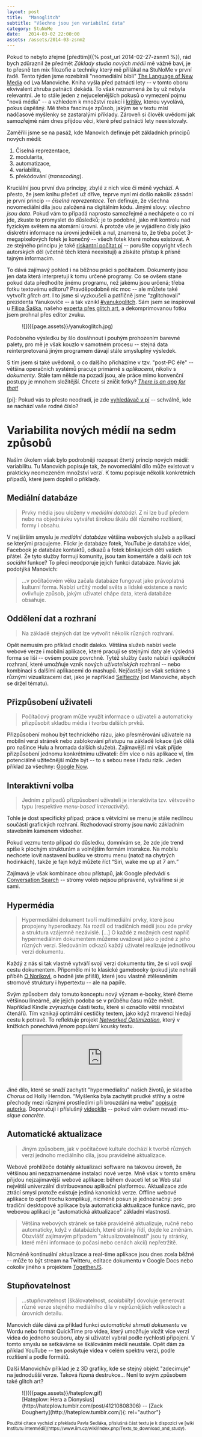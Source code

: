 ```yaml
---
layout: post
title:  "Manoglitch"
subtitle: "Všechno jsou jen variabilní data"
category: StuNoMe
date:   2014-03-02 22:00:00
assets: /assets/2014-03-zsnm2
---
```


Pokud to nebylo zřejmé [předtím]({% post_url 2014-02-27-zsnm1 %}), rád bych zdůraznil že předmět <i>Základy studia nových médií</i> mě vážně baví, je to přesně ten mix filozofie a techniky který mě přilákal na StuNoMe v první řadě. Tento týden jsme rozebírali "neomediální bibli" [The Language of New Media](http://www.amazon.com/gp/product/0262632551/ref=as_li_ss_tl?tag=boff-20) od Lva Manoviche. Kniha vyšla před patnácti lety -- v tomto oboru ekvivalent zhruba patnácti dekádá. To však neznamená že by už nebyla relevantní. Je to stále jeden z nejucelenějších pokusů o vymezení pojmu "nová média" -- a vzhledem k množství reakcí i [kritiky](http://media.frametheweb.com/), kterou vyvolává, pokus úspěšný. Mě třeba fascinuje způsob, jakým se v textu mísí nadčasové myšlenky se zastaralými příklady. Zároveň si člověk uvědomí jak samozřejmé nám dnes přijdou věci, které před patnácti lety neexistovaly.


Zaměřili jsme se na pasáž, kde Manovich definuje pět základních principů nových médií:

1. Číselná reprezentace,
2. modularita,
3. automatizace,
4. variabilita,
5. překódování (<i lang="en">transcoding</i>).

Kruciální jsou první dva principy, zbylé z nich více či méně vychází. A přesto, že jsem knihu přečetl už dříve, teprve nyní mi došlo nakolik zásadní je první princip -- <i>číselná reprezentace</i>. Ten definuje, že všechna novomediální díla jsou založená na digitálním kódu. Jinými slovy: _všechno jsou data_. Pokud vám to připadá naprosto samozřejmé a nechápete o co mi jde, zkuste to promyslet do důsledků; je to podobné, jako mít kontrolu nad fyzickým světem na atomární úrovni. A protože vše je vyjádřeno čísly jako diskrétní informace na úrovni jedniček a nul, znamená to, že třeba počet 3-megapixelových fotek je konečný -- všech fotek které mohou existovat. A ze stejného principu je také [riskantní počítat pí](http://csua.berkeley.edu/~ranga/humor/pi.txt) -- porušíte copyright všech autorských děl (včetně těch která neexistují) a získáte přístup k přísně tajným informacím.

To dává zajímavý pohled i na běžnou práci s počítačem. Dokumenty jsou jen data která interpretují k tomu určené programy. Co se ovšem stane pokud data předhodíte jinému programu, než jakému jsou určená; třeba fotku textovému editoru? Pravděpodobně nic moc -- ale můžete také vytvořit <i lang="en">glitch art</i>. I to jsme si vyzkoušeli a patřičně jsme "zglitchovali" prezidenta Yanukoviče -- a tak vznikl [#yanukoglitch](https://twitter.com/search?q=%23yanukoglitch&src=hash&mode=photos). Sám jsem se inspiroval u [Filipa Šaška](https://twitter.com/FiSHuGe/status/437948921218748417/photo/1/large), našeho [experta přes glitch art](https://is.cuni.cz/webapps/zzp/detail/117251/?lang=cs), a dekomprimovanou fotku jsem prohnal přes editor zvuku.

<figure>
![]({{page.assets}}/yanukoglitch.jpg)
</figure>

Podobného výsledku by šlo dosáhnout i pouhým prohozením barevné palety, pro mě je však kouzlo v samotném procesu -- stejná data reinterpretovaná jiným programem dávají stále smysluplný výsledek.

S tím jsem si také uvědomil, o co dalšího přicházíme v tzv. "post-PC éře" -- většina operačních systémů pracuje primárně s <i>aplikacemi</i>, nikoliv s <i>dokumenty</i>. Stále tam někde na pozadí jsou, ale práce mimo konvenční postupy je mnohem složitější. Chcete si zničit fotky? [<i lang="en">There is an app for that!</i>](http://www.creativeapplications.net/iphone/glitche-distort-your-photos-using-computer-errors-and-bugs/)

[pi]: Pokud vás to přesto neodradí, je zde [vyhledávač v pí](http://www.angio.net/pi/piquery) -- schválně, kde se nachází vaše rodné číslo?

# Variabilita nových médií na sedm způsobů

Naším úkolem však bylo podrobněji rozepsat čtvrtý princip nových médií: variabilitu. Tu Manovich popisuje tak, že novomediální dílo může existovat v prakticky neomezeném množství verzí. K tomu popisuje několik konkrétních případů, které jsem doplnil o příklady.

## Mediální databáze

> Prvky média jsou uloženy v <i>mediální databázi</i>. Z ní lze buď předem nebo na objednávku vytvářet širokou škálu děl různého rozlišení, formy i obsahu.

V nejširším smyslu je <i>mediální databáze</i> většina webových služeb a aplikací se kterými pracujeme. Flickr je databáze fotek, YouTube je databáze videí, Facebook je databáze kontaktů, odkazů a fotek blinkajících dětí vašich přátel. Že tyto služby formují komunity, jsou tam komentáře a další <i>och tak sociální</i> funkce? To přeci neodporuje jejich funkci databáze. Navíc jak podotýká Manovich:

> ...v počítačovém věku začala databáze fungovat jako právoplatná kulturní forma. Nabízí určitý model světa a lidské existence a navíc ovlivňuje způsob, jakým uživatel chápe data, která databáze obsahuje.

## Oddělení dat a rozhraní

> Na základě stejných dat lze vytvořit několik různých rozhraní.

Opět nemusím pro příklad chodit daleko. Většina služeb nabízí vedle webové verze i mobilní aplikace, které pracují se stejnými daty ale výsledná forma se liší -- ovšem pouze povrchně. Tytéž služby často nabízí i <i>aplikační</i> rozhraní, které umožňuje vznik nových <i>uživatelských</i> rozhraní -- nebo kombinaci s dalšími aplikacemi do mashupů. Nejčastěji se však setkáme s různými vizualizacemi dat, jako je například [Selfiecity](http://selfiecity.net/) (od Manoviche, abych se držel tématu).

## Přizpůsobení uživateli

> Počítačový program může využít informace o uživateli a automaticky přizpůsobit skladbu média i tvorbu dalších prvků.

Přizpůsobení mohou být technického rázu, jako přesměrování uživatele na mobilní verzi stránek nebo zablokování přístupu na základě lokace (jak dělá pro našince Hulu a hromada dalších služeb). Zajímavější mi však přijde přizpůsobení jednomu konkrétnímu uživateli: čím více o nás aplikace ví, tím potenciálně užitečnější může být -- to s sebou nese i řadu rizik. Jeden příklad za všechny: [Google Now](http://www.google.com/landing/now/).

## Interaktivní volba

> Jedním z případů přizpůsobení uživateli je interaktivita tzv. větvového typu (respektive <i lang="en">menu-based interactivity</i>).

Tohle je dost specifický případ; práce s větvícími se menu je stále nedílnou součástí grafických rozhraní. Rozhodovací stromy jsou navíc základním stavebním kamenem videoher.

Pokud vezmu tento případ do důsledku, domnívám se, že zde jde trend spíše k plochým strukturám a volnějším formám interakce. Na mobilu nechcete lovit nastavení budíku ve stromu menu (natož na chytrých hodinkách), takže je fajn když můžete říct <q lang="en">Siri, wake me up at 7 am.</q>

Zajímavá je však kombinace obou přístupů, jak Google předvádí s [Conversation Search](http://searchengineland.com/googles-impressive-conversational-search-goes-live-on-chrome-160445) -- stromy voleb nejsou připravené, vytváříme si je sami.

## Hypermédia

> Hypermediální dokument tvoří multimediální prvky, které jsou propojeny hyperodkazy. Na rozdíl od tradičních médií jsou zde prvky a struktura vzájemně nezávislé. [...]
> O každé z možných cest napříč hypermediálním dokumentem můžeme uvažovat jako o jedné z jeho různých verzí. Sledováním odkazů každý uživatel realizuje jednotlivou verzi dokumentu.

Každý z nás si tak vlastně vytváří svojí verzi dokumentu tím, že si volí svojí cestu dokumentem. Připomělo mi to klasické gamebooky (pokud jste nehráli příběh [O Norikovi](http://obchod.altar.cz/o-norikovi-p-286.html), o hodně jste přišli), které jsou vlastně ztělesněním stromové struktury i hypertextu -- ale na papíře.

Svým způsobem daly tomuto konceptu nový význam e-booky, které čteme většinou lineárně, ale jejich podoba se v průběhu času může měnit. Například Kindle zvýrazňuje části textu, které si označilo větší množství čtenářů. Tím vznikají optimální cestičky textem, jako když mravenci hledají cestu k potravě. To reflektuje projekt <cite>[Networked Optimization](http://silviolorusso.com/work/networked-optimization/)</cite>, který v knížkách ponechává _jenom_ populární kousky textu.

<figure lang="en">
  <iframe style="width: 100%; height: 120px;" src="http://bandcamp.com/EmbeddedPlayer/album=1907022537/size=large/bgcol=ffffff/linkcol=333333/tracklist=false/artwork=small/t=1/transparent=true/" seamless>
  <a href="http://rvng.bandcamp.com/album/chorus">Chorus by Holly Herndon</a>
  </iframe>
</figure>

Jiné dílo, které se snaží zachytit "hypermedialitu" našich životů, je skladba <cite>Chorus</cite> od Holly Herndon. <q cite="http://rhizome.org/editorial/2014/jan/22/holly-herndon/">Myšlenka byla zachytit prudké střihy a ostré přechody mezi různými prostředími při brouzdání na webu</q> [popisuje autorka](http://rhizome.org/editorial/2014/jan/22/holly-herndon/). Doporučuji i příslušný [videoklip](https://www.youtube.com/watch?v=nHujh3yA3BE) -- pokud vám ovšem nevadí <i lang="fr">musique concrète</i>.

## Automatické aktualizace

> Jiným způsobem, jak v počítačové kultuře dochází k tvorbě různých verzí jednoho mediálního díla, jsou pravidelné aktualizace. 

Webové prohlížeče dotáhly aktualizaci software na takovou úroveň, že většinou ani nezaznamenáme instalaci nové verze. Mně však v tomto směru přijdou nejzajímavější webové aplikace: během dvaceti let se Web stal největší univerzální distribuovanou aplikační platformou. Aktualizace zde ztrácí smysl protože existuje jediná kanonická verze. Offline webové aplikace to opět trochu komplikují, nicméně posun je jednoznačný: pro tradiční desktopové aplikace byla automatická aktualizace funkce navíc, pro webovou aplikaci je "automatická aktualizace" základní vlastností.

> Většina webových stránek se také pravidelně aktualizuje, ručně nebo automaticky, když v databázích, které stránky řídí, dojde ke změnám.
> Obzvlášť zajímavým případem "aktualizovatelnosti" jsou ty stránky, které mění informace (o počasí nebo cenách akcií) nepřetržitě.

Nicméně kontinuální aktualizace a real-time aplikace jsou dnes zcela běžné -- může to být stream na Twitteru, editace dokumentu v Google Docs nebo cokoliv jiného s projektem [TogetherJS](https://togetherjs.com/).

## Stupňovatelnost

> ...stupňovatelnost [škálovatelnost, <i lang="en">scalability</i>] dovoluje generovat různé verze stejného mediálního díla v nejrůznějších velikostech a úrovních detailu.

Manovich dále dává za příklad funkci <i>automatické shrnutí dokumentu</i> ve Wordu nebo formát QuickTime pro videa, který umožňuje vložit více verzí videa do jednoho souboru, aby si uživatel vybral podle rychlosti připojení. V tomto smyslu se setkáváme se škálováním médií neustále. Opět dám za příklad YouTube -- ten poskytuje videa v celém spektru verzí, podle rozlišení a podle formátů.

Další Manovichův příklad je z 3D grafiky, kde se stejný objekt "zdecimuje" na jednodušší verze. Taková řízená destrukce... Není to svým způsobem také glitch art?

<figure>
![]({{page.assets}}/hateplow.gif)
<figcaption>
[Hateplow: Hera a Dionysius](http://hateplow.tumblr.com/post/41210808306) -- [Zack Dougherty](http://hateplow.tumblr.com/){: rel="author"}
</figcaption>
</figure>

<small>
Použité citace vychází z překladu Pavla Sedláka, příslušná část textu je k dispozici ve [wiki Institutu intermédií](https://www.iim.cz/wiki/index.php/Texts_to_download_and_study).
</small>
